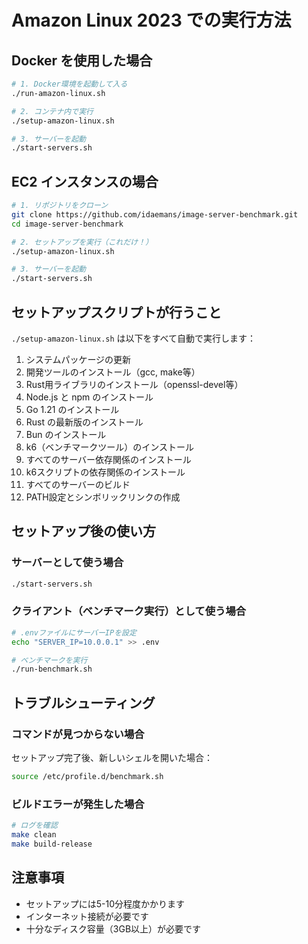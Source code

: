 # Amazon Linux 2023 での実行方法

## Docker を使用した場合

```bash
# 1. Docker環境を起動して入る
./run-amazon-linux.sh

# 2. コンテナ内で実行
./setup-amazon-linux.sh

# 3. サーバーを起動
./start-servers.sh
```

## EC2 インスタンスの場合

```bash
# 1. リポジトリをクローン
git clone https://github.com/idaemans/image-server-benchmark.git
cd image-server-benchmark

# 2. セットアップを実行（これだけ！）
./setup-amazon-linux.sh

# 3. サーバーを起動
./start-servers.sh
```

## セットアップスクリプトが行うこと

`./setup-amazon-linux.sh` は以下をすべて自動で実行します：

1. システムパッケージの更新
2. 開発ツールのインストール（gcc, make等）
3. Rust用ライブラリのインストール（openssl-devel等）
4. Node.js と npm のインストール
5. Go 1.21 のインストール
6. Rust の最新版のインストール
7. Bun のインストール
8. k6（ベンチマークツール）のインストール
9. すべてのサーバー依存関係のインストール
10. k6スクリプトの依存関係のインストール
11. すべてのサーバーのビルド
12. PATH設定とシンボリックリンクの作成

## セットアップ後の使い方

### サーバーとして使う場合
```bash
./start-servers.sh
```

### クライアント（ベンチマーク実行）として使う場合
```bash
# .envファイルにサーバーIPを設定
echo "SERVER_IP=10.0.0.1" >> .env

# ベンチマークを実行
./run-benchmark.sh
```

## トラブルシューティング

### コマンドが見つからない場合

セットアップ完了後、新しいシェルを開いた場合：

```bash
source /etc/profile.d/benchmark.sh
```

### ビルドエラーが発生した場合

```bash
# ログを確認
make clean
make build-release
```

## 注意事項

- セットアップには5-10分程度かかります
- インターネット接続が必要です
- 十分なディスク容量（3GB以上）が必要です